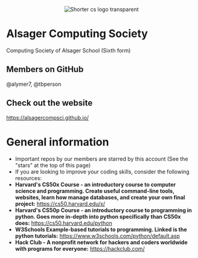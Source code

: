 <p align="center">
  <img src="https://github.com/user-attachments/assets/ee8b3111-2148-4279-85f3-e6bdb2b6741f" alt="Shorter cs logo transparent">
</p>


# Alsager Computing Society
Computing Society of Alsager School (Sixth form)

## Members on GitHub
@alymer7, @tbperson

## Check out the website
https://alsagercompsci.github.io/

# General information
- Important repos by our members are starred by this account (See the "stars" at the top of this page)
- If you are looking to improve your coding skills, consider the following resources:
- **Harvard's CS50x Course - an introductory course to computer science and programming. Create useful command-line tools, websites, learn how manage databases, and create your own final project:** 
https://cs50.harvard.edu/x/
- **Harvard's CS50p Course - an introductory course to programming in python. Goes more in-depth into python specifically than CS50x does:**
https://cs50.harvard.edu/python
- **W3Schools Example-based tutorials to programming. Linked is the python tutorials:**
https://www.w3schools.com/python/default.asp
- **Hack Club - A nonprofit network for hackers and coders worldwide with programs for everyone:**
https://hackclub.com/
